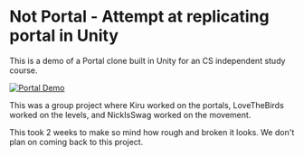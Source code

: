 # Not Portal - Attempt at replicating portal in Unity

This is a demo of a Portal clone built in Unity for an CS independent study course.

[![Portal Demo](https://img.youtube.com/vi/jtTxC7XpGn4/0.jpg)](https://www.youtube.com/watch?v=jtTxC7XpGn4)

This was a group project where Kiru worked on the portals, LoveTheBirds worked on the levels, and NickIsSwag worked on the movement.

This took 2 weeks to make so mind how rough and broken it looks. We don't plan on coming back to this project.

